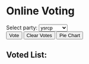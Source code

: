 <!DOCTYPE html>
<html lang="en">

<head>
    <meta charset="UTF-8">
    <meta name="viewport" 
          content="width=device-width, initial-scale=1.0">
    <title>Online Voting</title>
    <link href=
"https://cdn.jsdelivr.net/npm/tailwindcss@2.2.19/dist/tailwind.min.css" 
          rel="stylesheet">
    <script src=
"https://cdn.jsdelivr.net/npm/chart.js@3.7.0/dist/chart.min.js">
      </script>
</head>

<body class="bg-gray-100 h-screen flex 
             flex-col justify-center items-center">
    <div class="bg-white p-8 rounded-lg shadow-md w-full 
                md:w-1/2 lg:w-1/3 border-2 border-green-600">
        <h1 class="text-3xl font-bold text-center mb-8">
              Online Voting
          </h1>
        <div class="flex flex-col mb-4">
            <label for="party" class="text-lg font-semibold mb-2">
                  Select party:
              </label>
            <select id="color" 
                    class="border border-gray-300 rounded-md 
                           py-2 px-3 focus:outline-none">
                <option value="fan">ysrcp</option>
                <option value="cycle">tdp</option>
                <option value="glass">janasena</option>
                <option value="flower">bjp</option>
            </select>
        </div>
        <button id="voteButton"
                class="bg-green-500 text-white px-6 py-2 
                       rounded-md self-center mt-4 focus:outline-none">
              Vote
          </button>
        <button id="clearButton"
            class="bg-red-500 text-white px-6 py-2 
                   rounded-md self-center mt-2 focus:outline-none">
              Clear Votes
          </button>
        <button id="pieChartButton"
            class="bg-purple-500 text-white px-6 py-2 
                   rounded-md self-center mt-2 focus:outline-none">
              Pie Chart
          </button>
        <div id="result" class="mt-8"></div>
        <div id="votes" class="mt-8">
            <h2 class="text-xl font-semibold mb-4">
                  Voted List:
              </h2>
        </div>
        <div class="w-64 h-64 mx-auto">
            <canvas id="pieChart"></canvas>
        </div>
    </div>
    <script>
        document.addEventListener('DOMContentLoaded', function () {
            const colorDropdown = document.getElementById('color');
            const voteButton = document.getElementById('voteButton');
            const clearButton = document.getElementById('clearButton');
            const pieChartButton = document.getElementById('pieChartButton');
            const resultMessage = document.getElementById('result');
            const votedList = document.getElementById('votes');
            let myChart;
            voteButton.addEventListener('click', function () {
                const selectedColor = colorDropdown.value;
                let colorVotes = JSON.parse(localStorage
                                                .getItem('colorVotes')) || {};
                colorVotes[selectedColor] = (colorVotes[selectedColor] || 0)+1;
                localStorage.setItem('colorVotes', JSON.stringify(colorVotes));
                resultMessage.textContent = `You voted for 
                                             ${selectedColor} House.`;
                displayVotes();
            });
            clearButton.addEventListener('click', function () {
                localStorage.removeItem('colorVotes');
                resultMessage.textContent = 'All votes cleared.';
                displayVotes();
                if (myChart) {
                    myChart.destroy();
                }
            });
            pieChartButton.addEventListener('click', function () {
                const colorVotes = JSON.parse(localStorage
                                                    .getItem('colorVotes')) || {};
                const colors = Object.keys(colorVotes);
                const votes = Object.values(colorVotes);
                if (myChart) {
                    myChart.destroy();
                }
                const ctx = document.getElementById('pieChart')
                                    .getContext('2d');
                myChart = new Chart(ctx, {
                    type: 'pie',
                    data: {
                        labels: colors,
                        datasets: [{
                            label: 'Votes',
                            data: votes,
                            backgroundColor: [
                                'rgb(100, 50, 75)',
                                'rgb(75, 50, 100)',
                                'rgb(75, 100, 50)',
                                'rgb(50, 75, 100)',
                            ],
                            hoverOffset: 4
                        }]
                    },
                    options: {
                        plugins: {
                            title: {
                                display: true,
                                text: 'Voting Results'
                            }
                        }
                    }
                });
            });
            function displayVotes() {
                votedList.innerHTML = '';
                const partyVotes = JSON.parse(localStorage
                                              .getItem('partyVotes')) || {};
                for (const color in colorVotes) {
                    const voteItem = document.createElement('li');
                    voteItem.textContent = `${party} election: 
                                            ${elections[party]}`;
                    votedList.appendChild(voteItem);
                }
            }
            displayVotes();
        });
    </script>
</body>

</html>

